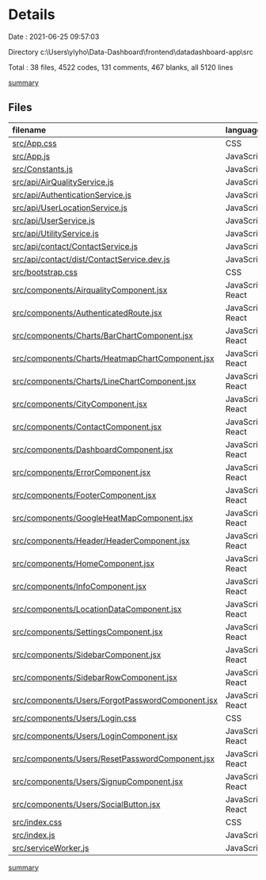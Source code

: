 # Details

Date : 2021-06-25 09:57:03

Directory c:\Users\ylyho\Data-Dashboard\frontend\datadashboard-app\src

Total : 38 files,  4522 codes, 131 comments, 467 blanks, all 5120 lines

[summary](results.md)

## Files
| filename | language | code | comment | blank | total |
| :--- | :--- | ---: | ---: | ---: | ---: |
| [src/App.css](/src/App.css) | CSS | 850 | 22 | 180 | 1,052 |
| [src/App.js](/src/App.js) | JavaScript | 72 | 0 | 2 | 74 |
| [src/Constants.js](/src/Constants.js) | JavaScript | 285 | 2 | 6 | 293 |
| [src/api/AirQualityService.js](/src/api/AirQualityService.js) | JavaScript | 23 | 0 | 5 | 28 |
| [src/api/AuthenticationService.js](/src/api/AuthenticationService.js) | JavaScript | 54 | 2 | 13 | 69 |
| [src/api/UserLocationService.js](/src/api/UserLocationService.js) | JavaScript | 9 | 0 | 3 | 12 |
| [src/api/UserService.js](/src/api/UserService.js) | JavaScript | 10 | 2 | 3 | 15 |
| [src/api/UtilityService.js](/src/api/UtilityService.js) | JavaScript | 11 | 0 | 2 | 13 |
| [src/api/contact/ContactService.js](/src/api/contact/ContactService.js) | JavaScript | 9 | 0 | 2 | 11 |
| [src/api/contact/dist/ContactService.dev.js](/src/api/contact/dist/ContactService.dev.js) | JavaScript | 34 | 1 | 12 | 47 |
| [src/bootstrap.css](/src/bootstrap.css) | CSS | 1 | 0 | 1 | 2 |
| [src/components/AirqualityComponent.jsx](/src/components/AirqualityComponent.jsx) | JavaScript React | 381 | 5 | 29 | 415 |
| [src/components/AuthenticatedRoute.jsx](/src/components/AuthenticatedRoute.jsx) | JavaScript React | 14 | 0 | 3 | 17 |
| [src/components/Charts/BarChartComponent.jsx](/src/components/Charts/BarChartComponent.jsx) | JavaScript React | 168 | 0 | 4 | 172 |
| [src/components/Charts/HeatmapChartComponent.jsx](/src/components/Charts/HeatmapChartComponent.jsx) | JavaScript React | 157 | 0 | 8 | 165 |
| [src/components/Charts/LineChartComponent.jsx](/src/components/Charts/LineChartComponent.jsx) | JavaScript React | 177 | 1 | 6 | 184 |
| [src/components/CityComponent.jsx](/src/components/CityComponent.jsx) | JavaScript React | 38 | 1 | 2 | 41 |
| [src/components/ContactComponent.jsx](/src/components/ContactComponent.jsx) | JavaScript React | 120 | 0 | 8 | 128 |
| [src/components/DashboardComponent.jsx](/src/components/DashboardComponent.jsx) | JavaScript React | 17 | 0 | 2 | 19 |
| [src/components/ErrorComponent.jsx](/src/components/ErrorComponent.jsx) | JavaScript React | 16 | 0 | 2 | 18 |
| [src/components/FooterComponent.jsx](/src/components/FooterComponent.jsx) | JavaScript React | 11 | 0 | 1 | 12 |
| [src/components/GoogleHeatMapComponent.jsx](/src/components/GoogleHeatMapComponent.jsx) | JavaScript React | 94 | 8 | 13 | 115 |
| [src/components/Header/HeaderComponent.jsx](/src/components/Header/HeaderComponent.jsx) | JavaScript React | 39 | 0 | 5 | 44 |
| [src/components/HomeComponent.jsx](/src/components/HomeComponent.jsx) | JavaScript React | 250 | 13 | 10 | 273 |
| [src/components/InfoComponent.jsx](/src/components/InfoComponent.jsx) | JavaScript React | 272 | 12 | 2 | 286 |
| [src/components/LocationDataComponent.jsx](/src/components/LocationDataComponent.jsx) | JavaScript React | 158 | 1 | 14 | 173 |
| [src/components/SettingsComponent.jsx](/src/components/SettingsComponent.jsx) | JavaScript React | 241 | 5 | 19 | 265 |
| [src/components/SidebarComponent.jsx](/src/components/SidebarComponent.jsx) | JavaScript React | 60 | 0 | 7 | 67 |
| [src/components/SidebarRowComponent.jsx](/src/components/SidebarRowComponent.jsx) | JavaScript React | 10 | 2 | 3 | 15 |
| [src/components/Users/ForgotPasswordComponent.jsx](/src/components/Users/ForgotPasswordComponent.jsx) | JavaScript React | 106 | 0 | 7 | 113 |
| [src/components/Users/Login.css](/src/components/Users/Login.css) | CSS | 186 | 6 | 41 | 233 |
| [src/components/Users/LoginComponent.jsx](/src/components/Users/LoginComponent.jsx) | JavaScript React | 189 | 1 | 12 | 202 |
| [src/components/Users/ResetPasswordComponent.jsx](/src/components/Users/ResetPasswordComponent.jsx) | JavaScript React | 139 | 0 | 7 | 146 |
| [src/components/Users/SignupComponent.jsx](/src/components/Users/SignupComponent.jsx) | JavaScript React | 204 | 0 | 13 | 217 |
| [src/components/Users/SocialButton.jsx](/src/components/Users/SocialButton.jsx) | JavaScript React | 13 | 0 | 3 | 16 |
| [src/index.css](/src/index.css) | CSS | 0 | 13 | 1 | 14 |
| [src/index.js](/src/index.js) | JavaScript | 12 | 3 | 3 | 18 |
| [src/serviceWorker.js](/src/serviceWorker.js) | JavaScript | 92 | 31 | 13 | 136 |

[summary](results.md)